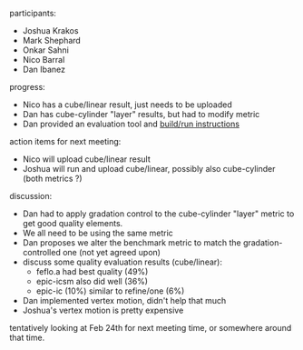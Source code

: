 participants:
 - Joshua Krakos
 - Mark Shephard
 - Onkar Sahni
 - Nico Barral
 - Dan Ibanez

progress:
 - Nico has a cube/linear result, just needs to be uploaded
 - Dan has cube-cylinder "layer" results, but had to modify metric
 - Dan provided an evaluation tool and [build/run instructions](https://github.com/UGAWG/adapt-results/blob/master/STATS.md)
 
action items for next meeting:
 - Nico will upload cube/linear result
 - Joshua will run and upload cube/linear, possibly
   also cube-cylinder (both metrics ?)
   
discussion:
 - Dan had to apply gradation control to the cube-cylinder "layer"
   metric to get good quality elements.
 - We all need to be using the same metric
 - Dan proposes we alter the benchmark metric to match
   the gradation-controlled one (not yet agreed upon)
 - discuss some quality evaluation results (cube/linear):
    - feflo.a had best quality (49%)
    - epic-icsm also did well (36%)
    - epic-ic (10%) similar to refine/one (6%)
 - Dan implemented vertex motion, didn't help that much
 - Joshua's vertex motion is pretty expensive
 
 tentatively looking at Feb 24th for next meeting time,
 or somewhere around that time.
